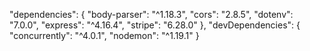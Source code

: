   "dependencies": {
    "body-parser": "^1.18.3",
    "cors": "2.8.5",
    "dotenv": "7.0.0",
    "express": "^4.16.4",
    "stripe": "6.28.0"
  },
  "devDependencies": {
    "concurrently": "^4.0.1",
    "nodemon": "^1.19.1"
  }